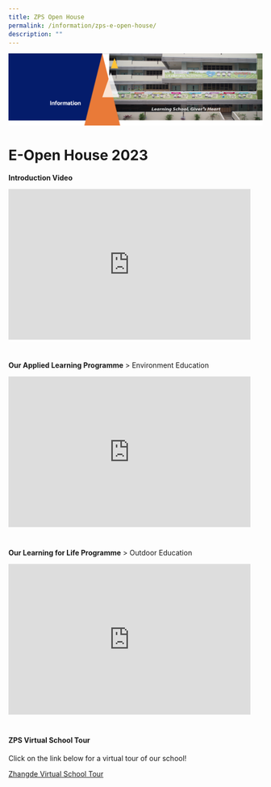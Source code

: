 ```yaml
---
title: ZPS Open House
permalink: /information/zps-e-open-house/
description: ""
---
```

<img src="/images/Information.png">

# E-Open House 2023
**Introduction Video**
<iframe src="https://docs.google.com/presentation/d/e/2PACX-1vSeaZ7_SqFwsc3KguRJFYSzIxOH23XBc4uDXbOPSO2cu649hCG3VoUj4bFGjKeo3rOWRZ_N9z8t4B9D/embed?start=true&amp;loop=true&amp;delayms=3000" frameborder="0" width="480" height="299" allowfullscreen="true"></iframe>

# 
**Our Applied Learning Programme**
&gt; Environment Education
<iframe allowfullscreen="true" height="299" width="480" frameborder="0" src="https://docs.google.com/presentation/d/e/2PACX-1vRcAAEvxIidYkrIGJEQjtR6JnKqzYkP75a5zTtoTnJI2KN-O7lf492lu0NCp5FlwiOE6sXDgkGZOMLC/embed?start=true&amp;loop=true&amp;delayms=3000"></iframe>


# 
**Our Learning for Life Programme**
&gt; Outdoor Education
<iframe src="https://docs.google.com/presentation/d/e/2PACX-1vQyfHmGuvHXoTP_jfy52CyaBy90uX67TzdbJWOrU-AJgdQ9rpVlL1MNVPzafcwsnzb5rnBGbeAfFK9W/embed?start=true&amp;loop=true&amp;delayms=3000" frameborder="0" width="480" height="299" allowfullscreen="true"></iframe>

# 
<h4><strong>ZPS Virtual School Tour</strong></h4>
Click on the link below for a virtual tour of our school!

[Zhangde Virtual School Tour](https://4d.silversea-media.com/zps360/)